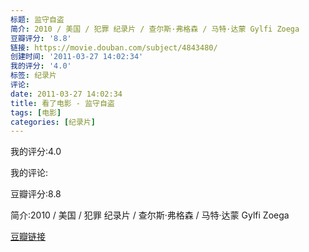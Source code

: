 ```yaml
---
标题: 监守自盗
简介: 2010 / 美国 / 犯罪 纪录片 / 查尔斯·弗格森 / 马特·达蒙 Gylfi Zoega
豆瓣评分: '8.8'
链接: https://movie.douban.com/subject/4843480/
创建时间: '2011-03-27 14:02:34'
我的评分: '4.0'
标签: 纪录片
评论:
date: 2011-03-27 14:02:34
title: 看了电影 - 监守自盗
tags: [电影]
categories: [纪录片]
---
```


我的评分:4.0

我的评论:

豆瓣评分:8.8

简介:2010 / 美国 / 犯罪 纪录片 / 查尔斯·弗格森 / 马特·达蒙 Gylfi Zoega

[豆瓣链接](https://movie.douban.com/subject/4843480/)

